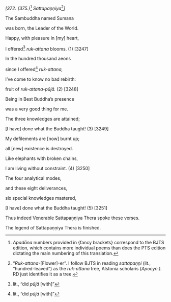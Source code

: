 *\[372. {375.}*[^1] *Sattapaṇṇiya*[^2]*\]*

The Sambuddha named Sumana

was born, the Leader of the World.

Happy, with pleasure in \[my\] heart,

I offered[^3] *ruk-attana* blooms. (1) \[3247\]

In the hundred thousand aeons

since I offered[^4] *ruk-attana,*

I’ve come to know no bad rebirth:

fruit of *ruk-attana-pūjā.* (2) \[3248\]

Being in Best Buddha’s presence

was a very good thing for me.

The three knowledges are attained;

\[I have\] done what the Buddha taught! (3) \[3249\]

My defilements are \[now\] burnt up;

all \[new\] existence is destroyed.

Like elephants with broken chains,

I am living without constraint. (4) \[3250\]

The four analytical modes,

and these eight deliverances,

six special knowledges mastered,

\[I have\] done what the Buddha taught! (5) \[3251\]

Thus indeed Venerable Sattapaṇṇiya Thera spoke these verses.

The legend of Sattapaṇṇiya Thera is finished.

[^1]: *Apadāna* numbers provided in {fancy brackets} correspond to the
    BJTS edition, which contains more individual poems than does the PTS
    edition dictating the main numbering of this translation.

[^2]: “*Ruk-attana*-\[Flower\]-er”. I follow BJTS in reading
    *sattapaṇṇi* (lit., “hundred-leaved”) as the *ruk-attana* tree,
    Alstonia scholaris (*Apocyn.).* RD just identifies it as a tree.

[^3]: lit., “did *pūjā* \[with\]”

[^4]: lit., “did *pūjā* \[with\]”
